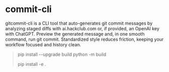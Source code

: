 # commit-cli
gitcommit-cli is a CLI tool that auto-generates git commit messages by analyzing staged diffs with ai.hackclub.com or, if provided, an OpenAI key with ChatGPT. Preview the generated message and, in one smooth command, run git commit. Standardized style reduces friction, keeping your workflow focused and history clean.

> 
> pip install --upgrade build
> python -m build
>
> pip install -e .